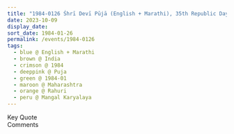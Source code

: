 ```yaml
---
title: "1984-0126 Śhrī Devī Pūjā (English + Marathi), 35th Republic Day Celebration, Maṅgal Karyalaya, Rāhurī, Maharashtra, India"
date: 2023-10-09
display_date: 
sort_date: 1984-01-26
permalink: /events/1984-0126
tags:
  - blue @ English + Marathi
  - brown @ India
  - crimson @ 1984
  - deeppink @ Puja
  - green @ 1984-01
  - maroon @ Maharashtra
  - orange @ Rahuri
  - peru @ Mangal Karyalaya
---
```


<wave-list>
  <list-title color="green" width="75">Key Quote</list-title>
  <list-item color="BlanchedAlmond"  width="200"></list-item>
  <list-item color="Lavender"></list-item>
  <list-item color="BlanchedAlmond"></list-item>
</wave-list>

<br>

<wave-list>
  <list-title color="green" width="75">Comments</list-title>
  <list-item color="BlanchedAlmond"  width="200"></list-item>
  <list-item color="Lavender"></list-item>
  <list-item color="BlanchedAlmond"></list-item>
</wave-list>